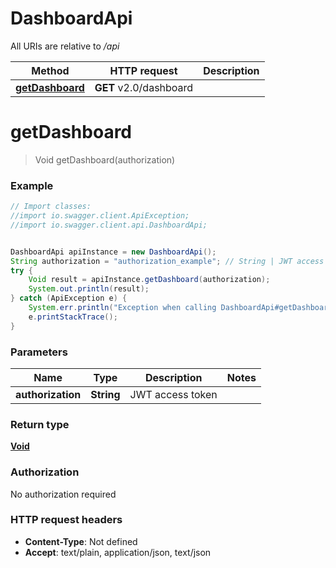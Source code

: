 # DashboardApi

All URIs are relative to */api*

Method | HTTP request | Description
------------- | ------------- | -------------
[**getDashboard**](DashboardApi.md#getDashboard) | **GET** v2.0/dashboard | 

<a name="getDashboard"></a>
# **getDashboard**
> Void getDashboard(authorization)



### Example
```java
// Import classes:
//import io.swagger.client.ApiException;
//import io.swagger.client.api.DashboardApi;


DashboardApi apiInstance = new DashboardApi();
String authorization = "authorization_example"; // String | JWT access token
try {
    Void result = apiInstance.getDashboard(authorization);
    System.out.println(result);
} catch (ApiException e) {
    System.err.println("Exception when calling DashboardApi#getDashboard");
    e.printStackTrace();
}
```

### Parameters

Name | Type | Description  | Notes
------------- | ------------- | ------------- | -------------
 **authorization** | **String**| JWT access token |

### Return type

[**Void**](.md)

### Authorization

No authorization required

### HTTP request headers

 - **Content-Type**: Not defined
 - **Accept**: text/plain, application/json, text/json

